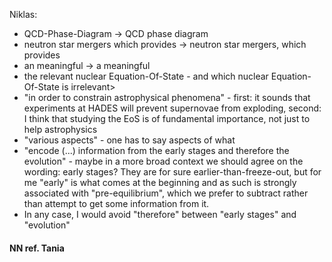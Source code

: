 Niklas:
- QCD-Phase-Diagram -> QCD phase diagram
- neutron star mergers which provides -> neutron star mergers, which provides
- an meaningful -> a meaningful
- the relevant nuclear Equation-Of-State - and which nuclear Equation-Of-State is irrelevant>
- "in order to constrain astrophysical phenomena" - first: it sounds that experiments at HADES will prevent supernovae from exploding, second: I think that studying the EoS is of fundamental importance, not just to help astrophysics
- "various aspects" - one has to say aspects of what
- "encode (...) information from the early stages and therefore the evolution" - maybe in a more broad context we should agree on the wording: early stages? They are for sure earlier-than-freeze-out, but for me "early" is what comes at the beginning and as such is strongly associated with "pre-equilibrium", which we prefer to subtract rather than attempt to get some information from it. 
- In any case, I would avoid "therefore" between "early stages" and "evolution"

#### NN ref. Tania

